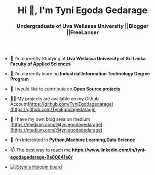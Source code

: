 
<h1 align="center">Hi 👋, I'm Tyni Egoda Gedarage</h1>

<h3 align="center">Undergraduate of Uva Wellassa University ||Blogger ||FreeLanser</h3>


<br></br>

- 🔭 I’m currently Studying at **Uva Wellassa University of Sri Lanka Faculty of Applied Sciences**

- 🌱 I’m currently learning **Industrial Information Technology Degree Program**

- 👯 I would like to contribute on **Open Source projects**

- 👨‍💻 My projects are available on my Github Account[https://github.com/TyniEgodagedarage](https://github.com/TyniEgodagedarage)

- 📝 I have my own blog area on medium [https://medium.com/@tyniegodagedarage](https://medium.com/@tyniegodagedarage)

- 👧 I'm interested in **Python,Machine Learning,Data Science**

- 📫 The best way to reach me **https://www.linkedin.com/in/tyni-egodagedarage-9a80641a8/**
- [![@tyni's Holopin board](https://holopin.me/tyni)](https://holopin.io/@tyni)
